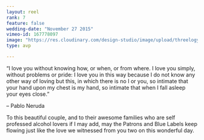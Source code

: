 ```yaml
---
layout: reel
rank: 7
feature: false
wedding-date: "November 27 2015"
vimeo-id: 167778097
image: "https://res.cloudinary.com/design-studio/image/upload/threelogy/leo_marga.jpg"
type: avp

---
```


“I love you without knowing how, or when, or from where. I love you simply, without problems or pride: I love you in this way because I do not know any other way of loving but this, in which there is no I or you, so intimate that your hand upon my chest is my hand, so intimate that when I fall asleep your eyes close.”

– Pablo Neruda

To this beautiful couple, and to their awesome families who are self professed alcohol lovers if I may add, may the Patrons and Blue Labels keep flowing just like the love we witnessed from you two on this wonderful day.